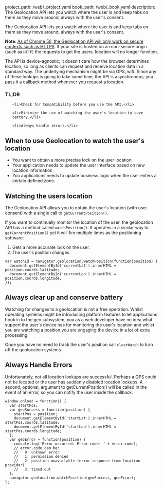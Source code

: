project_path: /web/_project.yaml
book_path: /web/_book.yaml
description: The Geolocation API lets you watch where the user is and keep tabs on them as they move around, always with the user's consent.

<p class="intro">
  The Geolocation API lets you watch where the user is and keep tabs on them as they move 
  around, always with the user's consent.
</p>

**Note**: [As of Chrome 50, the Geolocation API will only work on secure contexts such as HTTPS](/web/updates/2016/04/geolocation-on-secure-contexts-only).
If your site is hosted on an non-secure origin (such as `HTTP`) the requests to get the users.
location will no longer function.



The API is device-agnostic; it doesn't care how the browser determines
location, so long as clients can request and receive location data in a
standard way. The underlying mechanism might be via GPS, wifi. Since any of
these lookups is going to take some time, the API is asynchronous; you pass it
a callback method whenever you request a location.
















<div class="wf-highlight-list wf-highlight-list--learning" markdown="1">
  <h3 class="wf-highlight-list__title">TL;DR</h3>

  
  <ul class="wf-highlight-list__list">
    
    <li>Check for Compatibility before you use the API.</li>
    
    <li>Minimize the use of watching the user's location to save battery.</li>
    
    <li>Always handle errors.</li>
    
  </ul>
  
</div>



## When to use Geolocation to watch the user's location

*  You want to obtain a more precise lock on the user location.
*  Your application needs to update the user interface based on new location 
   information.
*  You applications needs to update business logic when the user enters a certain
   defined zone.

## Watching the users location

The Geolocation API allows you to obtain the user's location (with user
consent) with a single call to `getCurrentPosition()`.  

If you want to continually monitor the location of the user, the geolocation
API has a method called `watchPosition()`. It operates in a similar way to
`getCurrentPosition()` yet it will fire multiple times as the positioning
software:

1.  Gets a more accurate lock on the user.
2.  The user's position changes.
 
<div class="highlight"><pre><code class="language-javascript" data-lang="javascript"><span class="kd">var</span> <span class="nx">watchId</span> <span class="o">=</span> <span class="nx">navigator</span><span class="p">.</span><span class="nx">geolocation</span><span class="p">.</span><span class="nx">watchPosition</span><span class="p">(</span><span class="kd">function</span><span class="p">(</span><span class="nx">position</span><span class="p">)</span> <span class="p">{</span>
  <span class="nb">document</span><span class="p">.</span><span class="nx">getElementById</span><span class="p">(</span><span class="s1">&#39;currentLat&#39;</span><span class="p">).</span><span class="nx">innerHTML</span> <span class="o">=</span> <span class="nx">position</span><span class="p">.</span><span class="nx">coords</span><span class="p">.</span><span class="nx">latitude</span><span class="p">;</span>
  <span class="nb">document</span><span class="p">.</span><span class="nx">getElementById</span><span class="p">(</span><span class="s1">&#39;currentLon&#39;</span><span class="p">).</span><span class="nx">innerHTML</span> <span class="o">=</span> <span class="nx">position</span><span class="p">.</span><span class="nx">coords</span><span class="p">.</span><span class="nx">longitude</span><span class="p">;</span>
<span class="p">});</span></code></pre></div>

## Always clear up and conserve battery

Watching for changes to a geolocation is not a free operation.  Whilst
operating systems might be introducing platform features to let applications
hook in to the geo subsystem, you as a web developer have no idea what support
the user's device has for monitoring the user's location and whilst you are watching
a position you are engaging the device in a lot of extra processing

Once you have no need to track the user's position call `clearWatch` to turn
off the geolocation systems.

## Always Handle Errors

Unfortunately, not all location lookups are successful. Perhaps a GPS could
not be located or the user has suddenly disabled location lookups. A second,
optional, argument to getCurrentPosition() will be called in the event of an
error, so you can notify the user inside the callback:

<div class="highlight"><pre><code class="language-javascript" data-lang="javascript"><span class="nb">window</span><span class="p">.</span><span class="nx">onload</span> <span class="o">=</span> <span class="kd">function</span><span class="p">()</span> <span class="p">{</span>
  <span class="kd">var</span> <span class="nx">startPos</span><span class="p">;</span>
  <span class="kd">var</span> <span class="nx">geoSuccess</span> <span class="o">=</span> <span class="kd">function</span><span class="p">(</span><span class="nx">position</span><span class="p">)</span> <span class="p">{</span>
    <span class="nx">startPos</span> <span class="o">=</span> <span class="nx">position</span><span class="p">;</span>
    <span class="nb">document</span><span class="p">.</span><span class="nx">getElementById</span><span class="p">(</span><span class="s1">&#39;startLat&#39;</span><span class="p">).</span><span class="nx">innerHTML</span> <span class="o">=</span> <span class="nx">startPos</span><span class="p">.</span><span class="nx">coords</span><span class="p">.</span><span class="nx">latitude</span><span class="p">;</span>
    <span class="nb">document</span><span class="p">.</span><span class="nx">getElementById</span><span class="p">(</span><span class="s1">&#39;startLon&#39;</span><span class="p">).</span><span class="nx">innerHTML</span> <span class="o">=</span> <span class="nx">startPos</span><span class="p">.</span><span class="nx">coords</span><span class="p">.</span><span class="nx">longitude</span><span class="p">;</span>
  <span class="p">};</span>
  <span class="kd">var</span> <span class="nx">geoError</span> <span class="o">=</span> <span class="kd">function</span><span class="p">(</span><span class="nx">position</span><span class="p">)</span> <span class="p">{</span>
    <span class="nx">console</span><span class="p">.</span><span class="nx">log</span><span class="p">(</span><span class="s1">&#39;Error occurred. Error code: &#39;</span> <span class="o">+</span> <span class="nx">error</span><span class="p">.</span><span class="nx">code</span><span class="p">);</span>
    <span class="c1">// error.code can be:</span>
    <span class="c1">//   0: unknown error</span>
    <span class="c1">//   1: permission denied</span>
    <span class="c1">//   2: position unavailable (error response from location provider)</span>
    <span class="c1">//   3: timed out</span>
  <span class="p">};</span>
  <span class="nx">navigator</span><span class="p">.</span><span class="nx">geolocation</span><span class="p">.</span><span class="nx">watchPosition</span><span class="p">(</span><span class="nx">geoSuccess</span><span class="p">,</span> <span class="nx">geoError</span><span class="p">);</span>
<span class="p">};</span></code></pre></div>



